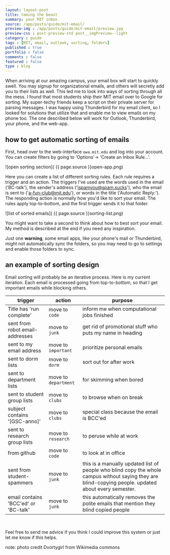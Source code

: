 ```yaml
---
layout: layout-post
title: taming the beast
summary: your MIT inbox
source: /app/posts/guide/mit-email/
preview-img : /app/posts/guide/mit-email/preview.jpg
preview-css : post-preview-std post__imgPreview--light
category : guide
tags : [MIT, email, outlook, sorting, folders]
published : true
portfolio : false
comments : false
featured : false
type : blog
---
```


When arriving at our amazing campus, your email box will start to quickly swell. You may signup for organizational emails, and others will secretly add you to their lists as well. This led me to look into ways of sorting through all the mess. I found that most students ship their MIT email over to Google for sorting. My super-techy friends keep a script on their private server for parsing messages. I was happy using Thunderbird for my email client, so I looked for solutions that utilize that and enable me to view emails on my phone too. The one described below will work for Outlook, Thunderbird, your phone, and the web-app. 

## how to get automatic sorting of emails

First, head over to the web-interface `owa.mit.edu` and log into your account. You can create filters by going to 'Options'-> 'Create an Inbox Rule...'.

![open sorting section]( {{ page.source }}open-app.png)

Here you can create a list of different sorting rules. Each rule requires a trigger and an action. The triggers I've used are the words used in the email ('BC-talk'), the sender's address ('ispamyou@spam.sucks'), who the email is sent to ('a-fun-club@mit.edu'), or words in the title ('Automatic Reply:'). The responding action is normally how you'd like to sort your email. The rules apply top-to-bottom, and the first trigger sends it to that folder.

![list of sorted emails]( {{ page.source }}sorting-list.png)

You might want to take a second to think about how to best sort your email. My method is described at the end if you need any inspiration.

Just one **warning**, some email apps, like your phone's mail or Thunderbird, might not automatically sync the folders, so you may need to go to settings and enable those folders to sync. 

## an example of sorting design

Email sorting will probably be an iterative process. Here is my current iteration. Each email is processed going from top-to-bottom, so that I get important emails while blocking others.

trigger							| action			| purpose
--------------------------------|-------------------|---------
Title has 'run complete'		| move to `code`	| inform me when computational jobs finished
sent from robot email-addresses	| move to `junk`	| get rid of promotional stuff who puts my name in heading
sent to my email address		| move to `important`| prioritize personal emails
sent to dorm lists				| move to `dorm`	| sort out for after work
sent to department lists		| move to `department`| for skimming when bored
sent to student group lists		| move to `clubs`	| to browse when on break
subject contains '[GSC-anno]'	| move to `clubs`	| special class because the email is BCC'ed
sent to research group lists	| move to `research`| to peruse while at work
from github						| move to `code`	| to look at in office
sent from student-spammers		| move to `junk`	| this is a manually updated list of people who blind copy the whole campus without saying they are blind-copying people. updated about every semester.
email contains 'BCC'ed' or 'BC-talk'| move to `junk`| this automatically removes the polite emails that mention they blind copied people

 <br />
       

Feel free to send me advice if you think I could improve this system or just let me know if this helps. 

note: photo credit Dvortygirl from Wikimedia commons
